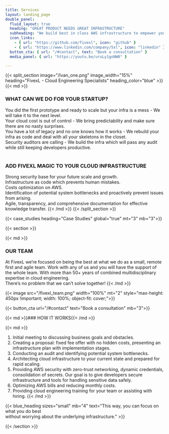 ```yaml
---
title: Services
layout: landing_page
double_panel:
  fluid_layout: true
  heading: "GREAT PRODUCT NEEDS GREAT INFRASTRUCTURE"
  subheading: "We build best in class AWS infrastructure to empower your ideas"
  icon_links:
    - { url: "https://github.com/fivexl", icon: "github" }
    - { url: "https://www.linkedin.com/company/5xl", icon: "linkedin" }
  button_cta: { url: "/#contact", text: "Book a consultation" }
  media_panel: { url: "https://youtu.be/uruLy1goNW0" }

---
```


{{< split_section image="/Ivan_one.png" image_width="15%" heading="FivexL - Cloud Engineering Specialists" heading_color="blue" >}}
{{< md >}}
### WHAT CAN WE DO FOR YOUR STARTUP?  
You did the first prototype and ready to scale but your infra is a mess - We will take it to the next level.  
Your cloud cost is out of control - We bring predictability and make sure there are no nasty surprises.  
You have a lot of legacy and no one knows how it works - We rebuild your infra as code and deal with all your skeletons in the closet.  
Security auditors are calling - We build the infra which will pass any audit while still keeping developers productive.  
&zwnj;

### ADD FIVEXL MAGIC TO YOUR CLOUD INFRASTRUCTURE  
Strong security base for your future scale and growth.   
Infrastructure as code which prevents human mistakes.   
Costs optimization on AWS.  
Identification of potential system bottlenecks and proactively prevent issues from arising.  
Agile, transparency, and comprehensive documentation for effective knowledge transfer.
{{< /md >}}
{{< /split_section >}}


{{< case_studies heading="Case Studies" global="true" mt="3" mb="3">}}


{{< section >}}

{{< md >}}
### OUR TEAM
At FivexL we’re focused on being the best at what we do as a small, remote first and agile team. Work with any of us and you will have the support of the whole team. With more than 50+ years of combined multidisciplinary expertise in cloud engineering.  
There’s no problem that we can’t solve together!
{{< /md >}}

{{< image src="/fivexl_team.png" width="100%" mt="2" style="max-height: 450px !important; width: 100%; object-fit: cover;">}}

{{< button_cta url="/#contact" text="Book a consultation" mb="3">}}

{{< md >}}### HOW IT WORKS{{< /md >}}

{{< md >}}
1. Initial meeting to discussing business goals and obstacles.
2. Creating a proposal: fixed fee offer with no hidden costs, presenting an infrastructure plan with implementation stages.
3. Conducting an audit and identifying potential system bottlenecks.
4. Architecting cloud infrastructure to your current state and prepared for rapid scaling. 
5. Providing AWS security with zero-trust networking, dynamic credentials, consolidation of secrets. Our goal is to give developers secure infrastructure and tools for handling sensitive data safely.
6. Optimizing AWS bills and reducing monthly costs.
7. Providing cloud engineering training for your team or assisting with hiring.
{{< /md >}}

{{< blue_heading sizes="small" mb="4" text="This way, you can focus on what you do best <br> without worrying about the underlying infrastructure." >}}

{{< /section >}}


<!-- {{< case_studies heading="dyanmic heading" global="true" >}} -->


